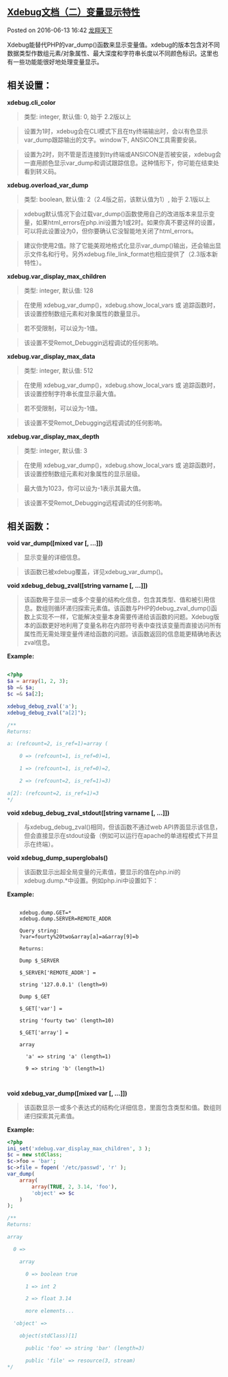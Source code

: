## [Xdebug文档（二）变量显示特性][0] 

Posted on 2016-06-13 16:42 [龙翔天下][1] 

Xdebug能替代PHP的var_dump()函数来显示变量值。xdebug的版本包含对不同数据类型作数组元素/对象属性、最大深度和字符串长度以不同颜色标识。这里也有一些功能能很好地处理变量显示。

## 相关设置：

**xdebug.cli_color**

> 类型: integer, 默认值: 0, 始于 2.2版以上

> 设置为1时，xdebug会在CLI模式下且在tty终端输出时，会以有色显示var_dump跟踪输出的文字。window下, ANSICON工具需要安装。

> 设置为2时，则不管是否连接到tty终端或ANSICON是否被安装，xdebug会一直用颜色显示var_dump和调试跟踪信息。这种情形下，你可能在结束处看到转义码。

**xdebug.overload_var_dump**

> 类型: boolean, 默认值: 2（2.4版之前，该默认值为1）, 始于 2.1版以上

> xdebug默认情况下会过载var_dump()函数使用自己的改进版本来显示变量，如果html_errors在php.ini设置为1或2时。如果你真不要这样的设置，可以将此设置设为0，但你要确认它没智能地关闭了html_errors。

> 建议你使用2值。除了它能美观地格式化显示var_dump()输出，还会输出显示文件名和行号。另外xdebug.file_link_format也相应提供了（2.3版本新特性）。

**xdebug.var_display_max_children**

> 类型: integer, 默认值: 128

> 在使用 xdebug_var_dump()，xdebug.show_local_vars 或 追踪函数时，该设置控制数组元素和对象属性的数量显示。

> 若不受限制，可以设为-1值。

> 该设置不受Remot_Debuggin远程调试的任何影响。

**xdebug.var_display_max_data**

> 类型: integer, 默认值: 512

> 在使用 xdebug_var_dump()，xdebug.show_local_vars 或 追踪函数时，该设置控制字符串长度显示最大值。

> 若不受限制，可以设为-1值。

> 该设置不受Remot_Debugging远程调试的任何影响。

**xdebug.var_display_max_depth**

> 类型: integer, 默认值: 3

> 在使用 xdebug_var_dump()，xdebug.show_local_vars 或 追踪函数时，该设置控制数组元素和对象属性的显示层级。

> 最大值为1023，你可以设为-1表示其最大值。

> 该设置不受Remot_Debugging远程调试的任何影响。

## 相关函数：

**void var_dump([mixed var [, ...]])**

> 显示变量的详细信息。

> 该函数已被xdebug覆盖，详见xdebug_var_dump()。

**void xdebug_debug_zval([string varname [, ...]])**

> 该函数用于显示一或多个变量的结构化信息，包含其类型、值和被引用信息。数组则循环递归探索元素值。该函数与PHP的debug_zval_dump()函数上实现不一样，它能解决变量本身需要传递给该函数的问题。Xdebug版本的函数更好地利用了变量名称在内部符号表中查找该变量而直接访问所有属性而无需处理变量传递给函数的问题。该函数返回的信息能更精确地表达zval信息。

**Example:**

 
```php

<?php
$a = array(1, 2, 3);
$b =& $a;
$c =& $a[2];

xdebug_debug_zval('a');
xdebug_debug_zval("a[2]");

/**
Returns:

a: (refcount=2, is_ref=1)=array (

    0 => (refcount=1, is_ref=0)=1,

    1 => (refcount=1, is_ref=0)=2,

    2 => (refcount=2, is_ref=1)=3)

a[2]: (refcount=2, is_ref=1)=3
*/
```

**void xdebug_debug_zval_stdout([string varname [, ...]])**

> 与xdebug_debug_zval()相同，但该函数不通过web API界面显示该信息，但会直接显示在stdout设备（例如可以运行在apache的单进程模式下并显示在终端）。

**void xdebug_dump_superglobals()**

> 该函数显示出超全局变量的元素值，要显示的值在php.ini的xdebug.dump.*中设置。例如php.ini中设置如下：

**Example:**

 
```

    xdebug.dump.GET=*
    xdebug.dump.SERVER=REMOTE_ADDR
    
    Query string:
    ?var=fourty%20two&array[a]=a&array[9]=b
    
    Returns:
    
    Dump $_SERVER
    
    $_SERVER['REMOTE_ADDR'] =
    
    string '127.0.0.1' (length=9)
    
    Dump $_GET
    
    $_GET['var'] =
    
    string 'fourty two' (length=10)
    
    $_GET['array'] =
    
    array
    
      'a' => string 'a' (length=1)
    
      9 => string 'b' (length=1)
    
     
```

**void xdebug_var_dump([mixed var [, ...]])**

> 该函数显示一或多个表达式的结构化详细信息，里面包含类型和值。数组则递归探索其元素值。

**Example:**

 
```php
<?php
ini_set('xdebug.var_display_max_children', 3 );
$c = new stdClass;
$c->foo = 'bar';
$c->file = fopen( '/etc/passwd', 'r' );
var_dump(
    array(
        array(TRUE, 2, 3.14, 'foo'),
        'object' => $c
    )
);

/**
Returns:

array

  0 =>

    array

      0 => boolean true

      1 => int 2

      2 => float 3.14

      more elements...

  'object' =>

    object(stdClass)[1]

      public 'foo' => string 'bar' (length=3)

      public 'file' => resource(3, stream)
*/
```

[0]: http://www.cnblogs.com/xiwang6428/p/5578998.html
[1]: http://www.cnblogs.com/xiwang6428/
[2]: https://i.cnblogs.com/EditPosts.aspx?postid=5578998
[3]: #
